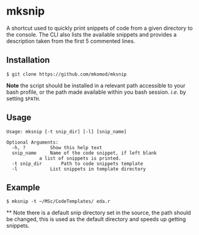 # mksnip

A shortcut used to quickly print snippets of code from a given directory to the console. The CLI also lists the available snippets and provides a description taken from the first 5 commented lines.

## Installation

```
$ git clone https://github.com/mkomod/mksnip
```

**Note** the script should be installed in a relevant path accessible to your bash profile, or the path made available within you bash session. *i.e.* by setting `$PATH`.


## Usage

```
Usage: mksnip [-t snip_dir] [-l] [snip_name]

Optional Arguments:
  -h, ? 		Show this help text
  snip_name		Name of the code snippet, if left blank
			a list of snippets is printed.
  -t snip_dir		Path to code snippets template
  -l			List snippets in template directory
```

## Example

```
$ mksnip -t ~/MSc/CodeTemplates/ eda.r
```

** Note there is a default snip directory set in the source, the path should be changed, this is used as the default directory and speeds up getting snippets.



